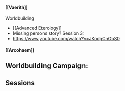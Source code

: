 #### [[Vaerith]]
Worldbuilding
- [[Advanced Eterology]]
- Missing persons story?
Session 3:
- https://www.youtube.com/watch?v=JKodgCnObS0

#### [[Arcohaem]]
Worldbuilding
Campaign:
- 
Sessions
- 